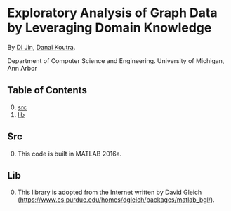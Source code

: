 # Exploratory Analysis of Graph Data by Leveraging Domain Knowledge

By [Di Jin](http://www-personal.umich.edu/~dijin/), [Danai Koutra](http://web.eecs.umich.edu/~dkoutra/).

Department of Computer Science and Engineering. University of Michigan, Ann Arbor

## Table of Contents
0. [src](#src)
0. [lib](#lib)

## Src

0. This code is built in MATLAB 2016a.

## Lib

0. This library is adopted from the Internet written by David Gleich (https://www.cs.purdue.edu/homes/dgleich/packages/matlab_bgl/).

